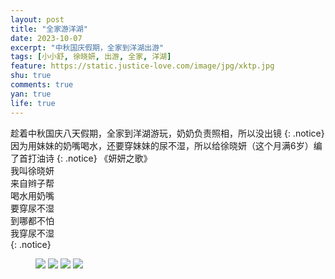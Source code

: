 ```yaml
---
layout: post
title: "全家游洋湖"
date: 2023-10-07
excerpt: "中秋国庆假期，全家到洋湖出游"
tags: [小小舒, 徐晓妍, 出游, 全家, 洋湖]
feature: https://static.justice-love.com/image/jpg/xktp.jpg
shu: true
comments: true
yan: true
life: true
---
```

趁着中秋国庆八天假期，全家到洋湖游玩，奶奶负责照相，所以没出镜
{: .notice}
因为用妹妹的奶嘴喝水，还要穿妹妹的尿不湿，所以给徐晓妍（这个月满6岁）编了首打油诗
{: .notice}
《妍妍之歌》<br />
我叫徐晓妍<br />
来自辫子帮<br />
喝水用奶嘴<br />
要穿尿不湿<br />
到哪都不怕<br />
我穿尿不湿<br />
{: .notice}
<figure>
    <img src="{{ site.staticUrl }}/xiaoxiaoshu/image/yijiayouyanghu (1).jpg" />
    <img src="{{ site.staticUrl }}/xiaoxiaoshu/image/yijiayouyanghu (2).jpg" />
    <img src="{{ site.staticUrl }}/xiaoxiaoshu/image/yijiayouyanghu (3).jpg" />
    <img src="{{ site.staticUrl }}/xiaoxiaoshu/image/yijiayouyanghu (4).jpg" />
</figure>
